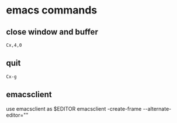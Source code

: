 # emacs commands

## close window and buffer
```
Cx,4,0
```

## quit
```
Cx-g
```

## emacsclient
use emacsclient as $EDITOR
emacsclient -create-frame --alternate-editor=""
